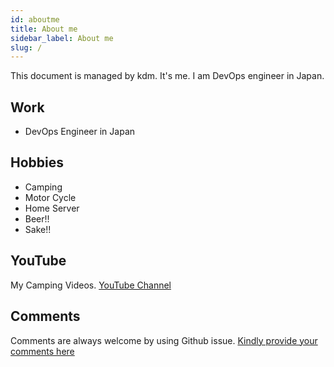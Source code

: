 ```yaml
---
id: aboutme
title: About me
sidebar_label: About me
slug: /
---
```


This document is managed by kdm. It's me. I am DevOps engineer in Japan.

## Work

- DevOps Engineer in Japan

## Hobbies

- Camping
- Motor Cycle
- Home Server
- Beer!!
- Sake!!

## YouTube

My Camping Videos. [YouTube Channel](https://www.youtube.com/channel/UCHlSIlbli5Jr_sYSQrAnBvw)

## Comments

Comments are always welcome by using Github issue.
[Kindly provide your comments here](https://github.com/kkdm/kdmw/issues)
